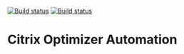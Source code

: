 [![Build status](https://ci.appveyor.com/api/projects/status/sdt3s9udg2671o4r?svg=true)](https://ci.appveyor.com/project/dbretty/citrixoptimizer)
[![Build status](https://ci.appveyor.com/api/projects/status/sdt3s9udg2671o4r/branch/main?svg=true)](https://ci.appveyor.com/project/dbretty/citrixoptimizer/branch/main)

# Citrix Optimizer Automation
